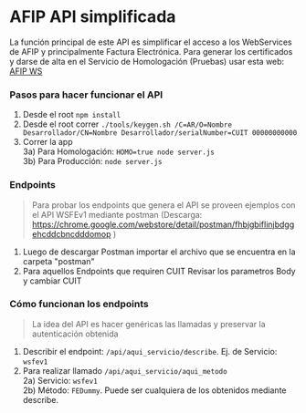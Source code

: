 
# AFIP API simplificada  

La función principal de este API es simplificar el acceso a los WebServices de AFIP y principalmente Factura Electrónica. Para generar los certificados y darse de alta en el Servicio de Homologación (Pruebas) usar esta web: [AFIP WS](http://www.afip.gob.ar/ws)  

### Pasos para hacer funcionar el API  
1) Desde el root ```npm install```  
2) Desde el root correr ```./tools/keygen.sh /C=AR/O=Nombre Desarrollador/CN=Nombre Desarrollador/serialNumber=CUIT 00000000000```  
3) Correr la app  
3a) Para Homologación: ```HOMO=true node server.js```  
3b) Para Producción: ```node server.js```    


### Endpoints  
> Para probar los endpoints que genera el API se proveen ejemplos con el API WSFEv1 mediante postman (Descarga: https://chrome.google.com/webstore/detail/postman/fhbjgbiflinjbdggehcddcbncdddomop )  
  
1) Luego de descargar Postman importar el archivo que se encuentra en la carpeta "postman"  
1) Para aquellos Endpoints que requiren CUIT Revisar los parametros Body y cambiar CUIT  


### Cómo funcionan los endpoints  
> La idea del API es hacer genéricas las llamadas y preservar la autenticación obtenida  

1) Describir el endpoint: ```/api/aqui_servicio/describe```. Ej. de Servicio: ```wsfev1```  
2) Para realizar llamado ```/api/aqui_servicio/aqui_metodo```  
2a) Servicio: ```wsfev1```  
2b) Método: ```FEDummy```. Puede ser cualquiera de los obtenidos mediante describe.
